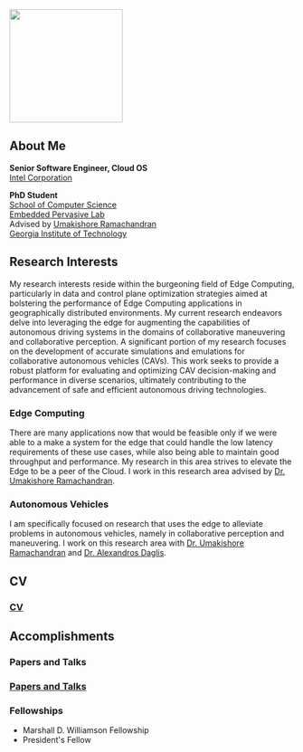 <img src="./1.png" width="200" />

## About Me

**Senior Software Engineer, Cloud OS**\
[Intel Corporation](https://www.intc.com/segments)

**PhD Student**\
[School of Computer Science](https://scs.gatech.edu/)\
[Embedded Pervasive Lab](https://epl.gatech.edu/)\
Advised by [Umakishore Ramachandran](https://www.cc.gatech.edu/~rama/)\
[Georgia Institute of Technology](https://www.cc.gatech.edu/)

## Research Interests

My research interests reside within the burgeoning field of Edge Computing, particularly in data and control plane optimization strategies aimed at bolstering the performance of Edge Computing applications in geographically distributed environments. My current research endeavors delve into leveraging the edge for augmenting the capabilities of autonomous driving systems in the domains of collaborative maneuvering and collaborative perception. A significant portion of my research focuses on the development of accurate simulations and emulations for collaborative autonomous vehicles (CAVs). This work seeks to provide a robust platform for evaluating and optimizing CAV decision-making and performance in diverse scenarios, ultimately contributing to the advancement of safe and efficient autonomous driving technologies.

### Edge Computing

There are many applications now that would be feasible only if we were able to a make a system for the edge that could handle the low latency requirements of these use cases, while also being able to maintain good throughput and performance. My research in this area strives to elevate the Edge to be a peer of the Cloud. I work in this research area advised by [Dr. Umakishore Ramachandran](https://www.cc.gatech.edu/~rama/).

### Autonomous Vehicles

I am specifically focused on research that uses the edge to alleviate problems in autonomous vehicles, namely in collaborative perception and maneuvering. I work on this research area with [Dr. Umakishore Ramachandran](https://www.cc.gatech.edu/~rama/) and [Dr. Alexandros Daglis](https://www.cc.gatech.edu/~adaglis3/).

## CV

### [CV](./cv.md)

## Accomplishments

### Papers and Talks

### [Papers and Talks](./papers_and_talks.md)

### Fellowships

- Marshall D. Williamson Fellowship
- President's Fellow


